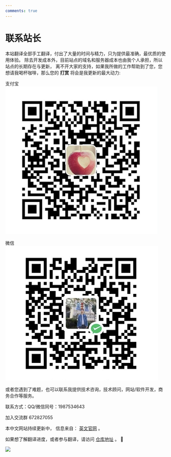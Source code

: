 ```yaml
---
comments: true
---
```


# 联系站长
本站翻译全部手工翻译，付出了大量的时间与精力，只为提供最准确，最优质的使用体验。
除去开发成本外，目前站点的域名和服务器成本也由我个人承担，所以站点的长期存在与更新，
离不开大家的支持，如果我所做的工作帮助到了您，您想请我喝杯咖啡，那么您的 **打赏** 将会是我更新的最大动力: 

支付宝
![django-ninja.alipay](img/django-ninja.alipay.jpg)

微信
![django-ninja.webchat](img/django-ninja.webchat.jpg)


或者您遇到了难题，也可以联系我提供技术咨询，技术顾问，网站/软件开发，商务合作等服务。

联系方式：QQ/微信同号：1987534643

加入交流群 672827055 <a href="https://qm.qq.com/q/e0JkcwEFgs" target="_blank"></a>

本中文网站持续更新中， 信息来自： [英文官网](https://django-ninja.dev/) 。 

如果想了解翻译进度，或者参与翻译，请访问 [仓库地址](https://github.com/vitalik/django-ninja) 。 👏 

<img style="object-fit: cover; object-position: 50% 50%;" loading="lazy" fetchpriority="auto" aria-hidden="true" draggable="false" src="https://picsum.photos/825/47.jpg">
